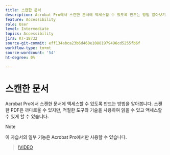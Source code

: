 ```yaml
---
title: 스캔한 문서
description: Acrobat Pro에서 스캔한 문서에 액세스할 수 있도록 만드는 방법 알아보기
feature: Accessibility
role: User
level: Intermediate
topics: Accessibility
jira: KT-18732
source-git-commit: eff134abca23b6d460e10881979496cd5255fb6f
workflow-type: tm+mt
source-wordcount: '54'
ht-degree: 0%

---
```


# 스캔한 문서

Acrobat Pro에서 스캔한 문서에 액세스할 수 있도록 만드는 방법을 알아봅니다. 스캔한 PDF은 까다로울 수 있지만, 적절한 도구와 기술을 사용하여 읽을 수 있고 액세스할 수 있게 할 수 있습니다.

>[!NOTE]
>
>이 자습서의 일부 기능은 Acrobat Pro에서만 사용할 수 있습니다.

>[!VIDEO](https://video.tv.adobe.com/v/3476233?quality=12&learn=on&hidetitle=true)
